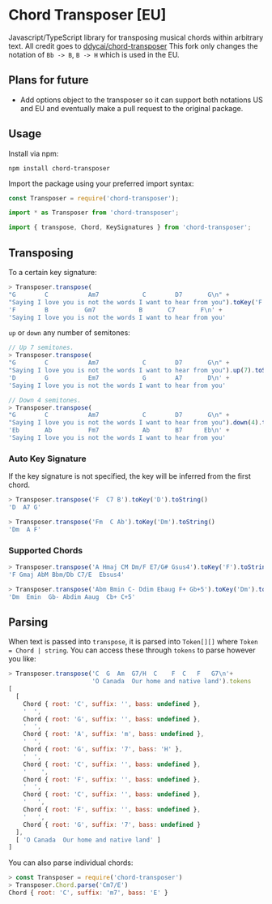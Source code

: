 Chord Transposer [EU]
========

Javascript/TypeScript library for transposing musical chords within arbitrary
text.
All credit goes to [ddycai/chord-transposer](https://github.com/ddycai/chord-transposer)
This fork only changes the notation of `Bb -> B`, `B -> H` which is used in the EU.

## Plans for future
- Add options object to the transposer so it can support both notations US and EU and eventually make a pull request to the original package.

## Usage

Install via npm:

```
npm install chord-transposer
```

Import the package using your preferred import syntax:

```javascript
const Transposer = require('chord-transposer');

import * as Transposer from 'chord-transposer';

import { transpose, Chord, KeySignatures } from 'chord-transposer';
```

## Transposing

To a certain key signature:

```javascript
> Transposer.transpose(
"G        C           Am7            C        D7       G\n" +
"Saying I love you is not the words I want to hear from you").toKey('F').toString()
'F        B          Gm7            B       C7       F\n' +
'Saying I love you is not the words I want to hear from you'
```

`up` or `down` any number of semitones:

```javascript
// Up 7 semitones.
> Transposer.transpose(
"G        C           Am7            C        D7       G\n" +
"Saying I love you is not the words I want to hear from you").up(7).toString()
'D        G           Em7            G        A7       D\n' +
'Saying I love you is not the words I want to hear from you'

// Down 4 semitones.
> Transposer.transpose(
"G        C           Am7            C        D7       G\n" +
"Saying I love you is not the words I want to hear from you").down(4).toString()
'Eb       Ab          Fm7            Ab       B7      Eb\n' +
'Saying I love you is not the words I want to hear from you'
```

### Auto Key Signature

If the key signature is not specified, the key will be inferred from the first
chord.

```javascript
> Transposer.transpose('F  C7 B').toKey('D').toString()
'D  A7 G'

> Transposer.transpose('Fm  C Ab').toKey('Dm').toString()
'Dm  A F'
```

### Supported Chords

```javascript
> Transposer.transpose('A Hmaj CM Dm/F E7/G# Gsus4').toKey('F').toString()
'F Gmaj AbM Bbm/Db C7/E  Ebsus4'

> Transposer.transpose('Abm Bmin C- Ddim Ebaug F+ Gb+5').toKey('Dm').toString()
'Dm  Emin  Gb- Abdim Aaug  Cb+ C+5'
```

## Parsing

When text is passed into `transpose`, it is parsed into `Token[][]` where
`Token = Chord | string`. You can access these through `tokens` to parse
however you like:

```javascript
> Transposer.transpose('C  G  Am  G7/H  C    F  C   F   G7\n'+
                       'O Canada  Our home and native land').tokens
[
  [
    Chord { root: 'C', suffix: '', bass: undefined },
    '  ',
    Chord { root: 'G', suffix: '', bass: undefined },
    '  ',
    Chord { root: 'A', suffix: 'm', bass: undefined },
    '  ',
    Chord { root: 'G', suffix: '7', bass: 'H' },
    '  ',
    Chord { root: 'C', suffix: '', bass: undefined },
    '    ',
    Chord { root: 'F', suffix: '', bass: undefined },
    '  ',
    Chord { root: 'C', suffix: '', bass: undefined },
    '   ',
    Chord { root: 'F', suffix: '', bass: undefined },
    '   ',
    Chord { root: 'G', suffix: '7', bass: undefined }
  ],
  [ 'O Canada  Our home and native land' ]
]
```

You can also parse individual chords:

```javascript
> const Transposer = require('chord-transposer')
> Transposer.Chord.parse('Cm7/E')
Chord { root: 'C', suffix: 'm7', bass: 'E' }
```
